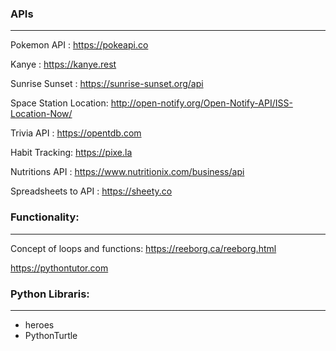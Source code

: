 
### APIs
---
Pokemon API : https://pokeapi.co

Kanye : https://kanye.rest

Sunrise Sunset : https://sunrise-sunset.org/api

Space Station Location: http://open-notify.org/Open-Notify-API/ISS-Location-Now/

Trivia API : https://opentdb.com

Habit Tracking: https://pixe.la

Nutritions API : https://www.nutritionix.com/business/api

Spreadsheets to API : https://sheety.co 


### Functionality: 
---
Concept of loops and functions:
https://reeborg.ca/reeborg.html

https://pythontutor.com




### Python Libraris: 
---
- heroes
- PythonTurtle


